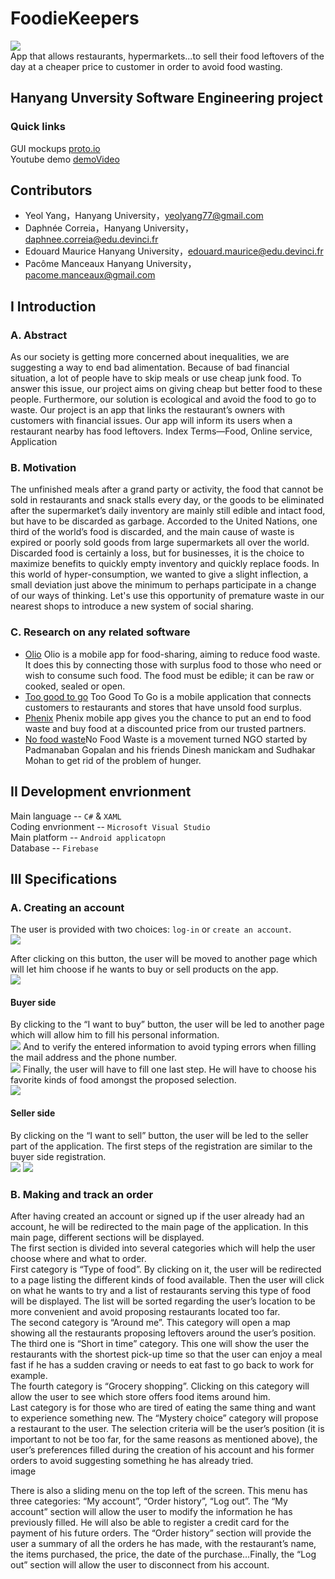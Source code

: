 # FoodieKeepers
![](https://github.com/Ediwna/FoodieKeepers/blob/main/rec/wasteFood.jpg)  
App that allows restaurants, hypermarkets...to sell their food leftovers of the day at a cheaper price to customer in order to avoid food wasting.

## Hanyang Unversity Software Engineering project
### Quick links
GUI mockups [proto.io](https://pr.to/UODON0/) <br>
Youtube demo [demoVideo](https://youtu.be/zZdBhHHDMr8)

## Contributors
* Yeol Yang，Hanyang University，yeolyang77@gmail.com  
* Daphnée Correia，Hanyang University，daphnee.correia@edu.devinci.fr  
* Edouard Maurice Hanyang University，edouard.maurice@edu.devinci.fr  
* Pacôme Manceaux Hanyang University，pacome.manceaux@gmail.com  

## I Introduction
### A. Abstract
As our society is getting more concerned about inequalities, we are suggesting a way to end bad alimentation. Because of bad financial situation, a lot of people have to skip meals or use cheap junk food. To answer this issue, our project aims on giving cheap but better food to these people. Furthermore, our solution is ecological and avoid the food to go to waste. Our project is an app that links the restaurant’s owners with customers with financial issues. Our app will inform its users when a restaurant nearby has food leftovers. Index Terms—Food, Online service, Application  <br>

### B. Motivation
The unfinished meals after a grand party or activity, the food that cannot be sold in restaurants and snack stalls every day, or the goods to be eliminated after the supermarket’s daily inventory are mainly still edible and intact food, but have to be discarded as garbage. Accorded to the United Nations, one third of the world’s food is discarded, and the main cause of waste is expired or poorly sold goods from large supermarkets all over the world. Discarded food is certainly a loss, but for businesses, it is the choice to maximize benefits to quickly empty inventory and quickly replace foods. In this world of hyper-consumption, we wanted to give a slight inflection, a small deviation just above the minimum to perhaps participate in a change of our ways of thinking. Let's use this opportunity of premature waste in our nearest shops to introduce a new system of social sharing.

### C. Research on any related software
  * [Olio](https://olioex.com/) Olio is a mobile app for food-sharing, aiming to reduce food waste. It does this by connecting those with surplus food to those who need or wish to consume such food. The food must be edible; it can be raw or cooked, sealed or open. <br>
  * [Too good to go](https://toogoodtogo.org/en) Too Good To Go is a mobile application that connects customers to restaurants and stores that have unsold food surplus. <br>
  * [Phenix](https://phenixbyonthelist.com/zh/) Phenix mobile app gives you the chance to put an end to food waste and buy food at a discounted price from our trusted partners. <br>
  * [No food waste](https://nofoodwaste.org/)No Food Waste is a movement turned NGO started by Padmanaban Gopalan and his friends Dinesh manickam and Sudhakar Mohan to get rid of the problem of hunger. <br>

## II Development envrionment 
Main language -- `C#` & `XAML` <br>
Coding envrionment -- `Microsoft Visual Studio` <br>
Main platform -- `Android applicatopn` <br>
Database -- `Firebase` <br>

## III Specifications
### A. Creating an account
The user is provided with two choices: `log-in` or `create an account`.  <br>
![](https://github.com/Ediwna/FoodieKeepers/blob/main/rec/signin_login.png)

After clicking on this button, the user will be moved to another page which will let him choose if he wants to buy or sell products on the app. <br>
![](https://github.com/Ediwna/FoodieKeepers/blob/main/rec/buyer_seller.png)

#### Buyer side
By clicking to the “I want to buy” button, the user will be led to another page which will allow him to fill his personal information. <br>
![](https://github.com/Ediwna/FoodieKeepers/blob/main/rec/buyer_fill_info.png)
And to verify the entered information to avoid typing errors when filling the mail address and the phone number. <br>
![](https://github.com/Ediwna/FoodieKeepers/blob/main/rec/buyer_verification.png)
Finally, the user will have to fill one last step. He will have to choose his favorite kinds of food amongst the proposed selection. <br>
![](https://github.com/Ediwna/FoodieKeepers/blob/main/rec/buyer_select.png)

#### Seller side
By clicking on the “I want to sell” button, the user will be led to the seller part of the application. The first steps of the registration are similar to the buyer side registration. <br>
![](https://github.com/Ediwna/FoodieKeepers/blob/main/rec/seller_fill_info.png)
![](https://github.com/Ediwna/FoodieKeepers/blob/main/rec/seller_fill_info2.png)

### B. Making and track an order
After having created an account or signed up if the user already had an account, he will be redirected to the main page of the application. In this main page, different sections will be displayed. <br>
The first section is divided into several categories which will help the user choose where and what to order. <br>
First category is “Type of food”. By clicking on it, the user will be redirected to a page listing the different kinds of food available. Then the user will click on what he wants to try and a list of restaurants serving this type of food will be displayed. The list will be sorted regarding the user’s location to be more convenient and avoid proposing restaurants located too far. <br>
The second category is “Around me”. This category will open a map showing all the restaurants proposing leftovers around the user’s position.<br>
The third one is “Short in time” category. This one will show the user the restaurants with the shortest pick-up time so that the user can enjoy a meal fast if he has a sudden craving or needs to eat fast to go back to work for example.<br>
The fourth category is “Grocery shopping”. Clicking on this category will allow the user to see which store offers food items around him. <br>
Last category is for those who are tired of eating the same thing and want to experience something new. The “Mystery choice” category will propose a restaurant to the user. The selection criteria will be the user’s position (it is important to not be too far, for the same reasons as mentioned above), the user’s preferences filled during the creation of his account and his former orders to avoid suggesting something he has already tried. <br>
image

There is also a sliding menu on the top left of the screen. This menu has three categories: “My account”, “Order history”, “Log out”.
The “My account” section will allow the user to modify the information he has previously filled. He will also be able to register a credit card for the payment of his future orders. The “Order history” section will provide the user a summary of all the orders he has made, with the restaurant’s name, the items purchased, the price, the date of the purchase…Finally, the “Log out” section will allow the user to disconnect from his account.<br>

